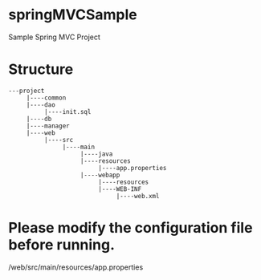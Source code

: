 # springMVCSample
Sample Spring MVC Project

# Structure
    ---project
         |----common
         |----dao
              |----init.sql
         |----db
         |----manager
         |----web
              |----src
                   |----main
                        |----java
                        |----resources
                             |----app.properties
                        |----webapp
                             |----resources
                             |----WEB-INF
                                  |----web.xml

# Please modify the configuration file before running.
/web/src/main/resources/app.properties

